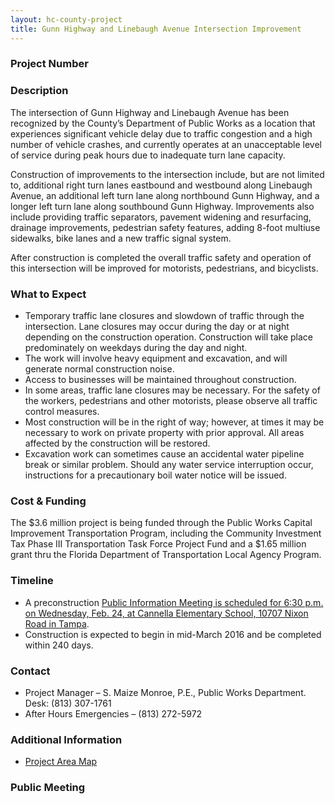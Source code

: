 ```yaml
---
layout: hc-county-project
title: Gunn Highway and Linebaugh Avenue Intersection Improvement
---
```


### Project Number



### Description

The intersection of Gunn Highway and Linebaugh Avenue has been recognized by the County’s Department of Public Works as a location that experiences significant vehicle delay due to traffic congestion and a high number of vehicle crashes, and currently operates at an unacceptable level of service during peak hours due to inadequate turn lane capacity.

Construction of improvements to the intersection include, but are not limited to, additional right turn lanes eastbound and westbound along Linebaugh Avenue, an additional left turn lane along northbound Gunn Highway, and a longer left turn lane along southbound Gunn Highway. Improvements also include providing traffic separators, pavement widening and resurfacing, drainage improvements, pedestrian safety features, adding 8-foot multiuse sidewalks, bike lanes and a new traffic signal system.

After construction is completed the overall traffic safety and operation of this intersection will be improved for motorists, pedestrians, and bicyclists.

### What to Expect

* Temporary traffic lane closures and slowdown of traffic through the intersection. Lane closures may occur during the day or at night depending on the construction operation. Construction will take place predominately on weekdays during the day and night.
* The work will involve heavy equipment and excavation, and will generate normal construction noise.
* Access to businesses will be maintained throughout construction.
* In some areas, traffic lane closures may be necessary. For the safety of the workers, pedestrians and other motorists, please observe all traffic control measures.
* Most construction will be in the right of way; however, at times it may be necessary to work on private property with prior approval. All areas affected by the construction will be restored.
* Excavation work can sometimes cause an accidental water pipeline break or similar problem. Should any water service interruption occur, instructions for a precautionary boil water notice will be issued.

### Cost & Funding

The $3.6 million project is being funded through the Public Works Capital Improvement Transportation Program, including the Community Investment Tax Phase III Transportation Task Force Project Fund and a $1.65 million grant thru the Florida Department of Transportation Local Agency Program.

### Timeline

* A preconstruction [Public Information Meeting is scheduled for 6:30 p.m. on Wednesday, Feb. 24, at Cannella Elementary School, 10707 Nixon Road in Tampa](http://www.hillsboroughcounty.org/Calendar.aspx?EID=11827).   
* Construction is expected to begin in mid-March 2016 and be completed within 240 days.

### Contact

* Project Manager – S. Maize Monroe, P.E., Public Works Department. Desk: (813) 307-1761
* After Hours Emergencies – (813) 272-5972

### Additional Information

* [Project Area Map](http://www.hillsboroughcounty.org/DocumentCenter/View/18013)

### Public Meeting
